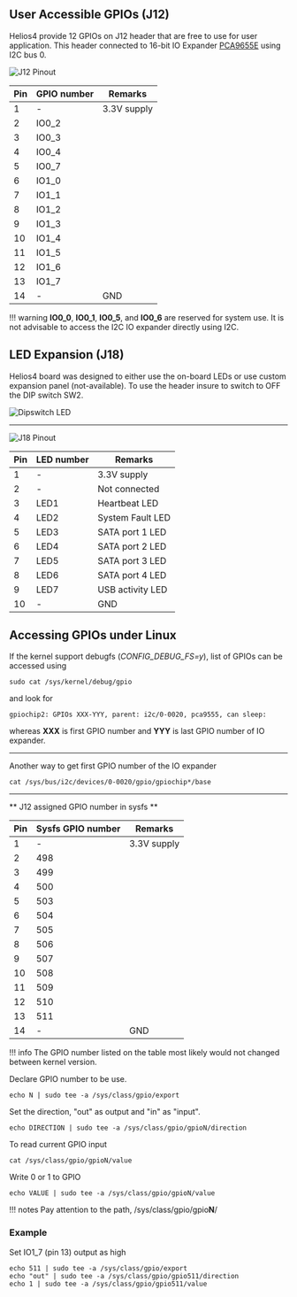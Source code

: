 
## User Accessible GPIOs (J12)

Helios4 provide 12 GPIOs on J12 header that are free to use for user application. This header connected to 16-bit IO Expander [PCA9655E](http://www.onsemi.com/PowerSolutions/product.do?id=PCA9655E) using I2C bus 0.

![J12 Pinout](/img/hardware/gpio_pinout_j12.png)

| Pin | GPIO number | Remarks |
|------------|----------|---------|
| 1 |    -   |   3.3V supply  |
| 2 | IO0_2  |    |
| 3 | IO0_3  |    |
| 4 | IO0_4  |    |
| 5 | IO0_7  |    |
| 6 | IO1_0  |    |
| 7 | IO1_1  |    |
| 8 | IO1_2  |    |
| 9 | IO1_3  |    |
| 10 | IO1_4  |    |
| 11 | IO1_5  |    |
| 12 | IO1_6  |    |
| 13 | IO1_7  |    |
| 14 |   -    | GND |

!!! warning
    **IO0_0**, **IO0_1**, **IO0_5**, and **IO0_6** are reserved for system use. It is not advisable to access the I2C IO expander directly using I2C.

## LED Expansion (J18)

Helios4 board was designed to either use the on-board LEDs or use custom expansion panel (not-available). To use the header insure to switch to OFF the DIP switch SW2.

![Dipswitch LED](/img/hardware/dipswitch_led_off.png)

- - -

![J18 Pinout](/img/hardware/gpio_pinout_j18.png)

| Pin | LED number | Remarks |
|------------|----------|---------|
|  1 |  -   |  3.3V supply  |
|  2 |  -   |  Not connected |
|  3 | LED1 | Heartbeat LED  |
|  4 | LED2 | System Fault LED  |
|  5 | LED3 | SATA port 1 LED  |
|  6 | LED4 | SATA port 2 LED  |
|  7 | LED5 | SATA port 3 LED  |
|  8 | LED6 | SATA port 4 LED  |
|  9 | LED7 | USB activity LED  |
| 10 |  -   | GND |


## Accessing GPIOs under Linux

If the kernel support debugfs (*CONFIG_DEBUG_FS=y*), list of GPIOs can be accessed using

`sudo cat /sys/kernel/debug/gpio`

and look for

`gpiochip2: GPIOs XXX-YYY, parent: i2c/0-0020, pca9555, can sleep:`

whereas **XXX** is first GPIO number and **YYY** is last GPIO number of IO expander.

- - -

Another way to get first GPIO number of the IO expander

`cat /sys/bus/i2c/devices/0-0020/gpio/gpiochip*/base`

- - -

** J12 assigned GPIO number in sysfs **

| Pin | Sysfs GPIO number | Remarks |
|----|-----|---------|
|  1 |  -  |   3.3V supply  |
|  2 | 498 |    |
|  3 | 499 |    |
|  4 | 500 |    |
|  5 | 503 |    |
|  6 | 504 |    |
|  7 | 505 |    |
|  8 | 506 |    |
|  9 | 507 |    |
| 10 | 508 |    |
| 11 | 509 |    |
| 12 | 510 |    |
| 13 | 511 |    |
| 14 |  -  |  GND |

!!! info
    The GPIO number listed on the table most likely would not changed between kernel version.


Declare GPIO number to be use.

`echo N | sudo tee -a /sys/class/gpio/export`

Set the direction, "out" as output and "in" as "input".

`echo DIRECTION | sudo tee -a /sys/class/gpio/gpioN/direction`

To read current GPIO input

`cat /sys/class/gpio/gpioN/value`

Write 0 or 1 to GPIO

`echo VALUE | sudo tee -a /sys/class/gpio/gpioN/value`

!!! notes
    Pay attention to the path, /sys/class/gpio/gpio**N**/

### Example

Set IO1_7 (pin 13) output as high

```
echo 511 | sudo tee -a /sys/class/gpio/export
echo "out" | sudo tee -a /sys/class/gpio/gpio511/direction
echo 1 | sudo tee -a /sys/class/gpio/gpio511/value
```
